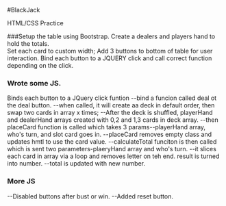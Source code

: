 #BlackJack 

HTML/CSS Practice

###Setup the table using Bootstrap. 
Create a dealers and players hand to hold the totals.  
Set each card to custom width;
Add 3 buttons to bottom of table for user interaction.
Bind each button to a JQUERY click and call correct function depending on the click.


### Wrote some JS.
Binds each button to a JQuery click funtion
--bind a funcion called deal ot the deal button.
--when called, it will create aa deck in default order, then swap two cards in array x times;
--After the deck is shuffled, playerHand and dealerHand arrays created with 0,2 and 1,3 cards in deck array.
--then placeCard function is called which takes 3 params--playerHand array, who's turn, and slot card goes in.
--placeCard removes empty class and updates hmtl to use the card value.
--calculateTotal funciton is then called which is sent two parameters-plaeryHand array and who's turn.
--it slices each card in array via a loop and removes letter on teh end.  result is turned into number.
--total is updated with new number.


### More JS
--Disabled buttons after bust or win.
--Added reset button.  
